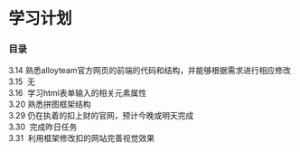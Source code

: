 
学习计划
===========================
### 目录
3.14  熟悉alloyteam官方网页的前端的代码和结构，并能够根据需求进行相应修改<br>
3.15  无<br>
3.16  学习html表单输入的相关元素属性<br>
3.20  熟悉拼图框架结构<br>
3.29  仍在执着的扣上财的官网，预计今晚或明天完成<br>
3.30  完成昨日任务<br>
3.31  利用框架修改扣的网站完善视觉效果

